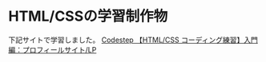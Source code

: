 # HTML/CSSの学習制作物

下記サイトで学習しました。
[Codestep 【HTML/CSS コーディング練習】入門編：プロフィールサイト/LP](https://code-step.com/profile-menu/)
